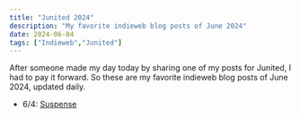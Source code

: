 ```yaml
---
title: "Junited 2024"
description: "My favorite indieweb blog posts of June 2024"
date: 2024-06-04
tags: ["Indieweb","Junited"]
---
```

After someone made my day today by sharing one of my posts for Junited, I had to pay it forward. So these are my favorite indieweb blog posts of June 2024, updated daily.

- 6/4: [Suspense](https://amitg.blog/post/suspense)